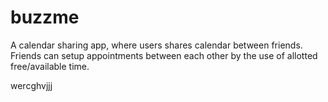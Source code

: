 # buzzme

A calendar sharing app, where users shares calendar between friends.
Friends can setup appointments between each other by the use of allotted
free/available time.

wercghvjjj